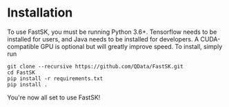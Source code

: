Installation
==============

To use FastSK, you must be running Python 3.6+. Tensorflow needs to be installed for users, and Java needs to be installed for developers. A CUDA-compatible GPU is optional but will greatly improve speed. To install, simply run

```
git clone --recursive https://github.com/QData/FastSK.git
cd FastSK
pip install -r requirements.txt
pip install .
```

You're now all set to use FastSK! 